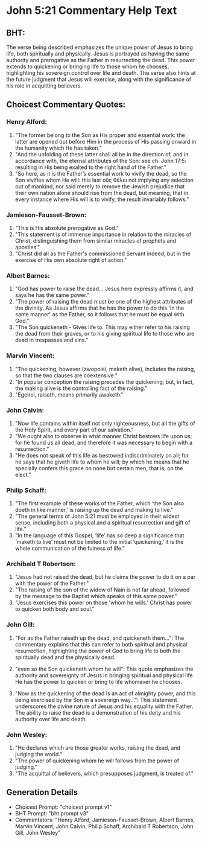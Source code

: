 # John 5:21 Commentary Help Text

## BHT:
The verse being described emphasizes the unique power of Jesus to bring life, both spiritually and physically. Jesus is portrayed as having the same authority and prerogative as the Father in resurrecting the dead. This power extends to quickening or bringing life to those whom he chooses, highlighting his sovereign control over life and death. The verse also hints at the future judgment that Jesus will exercise, along with the significance of his role in acquitting believers.

## Choicest Commentary Quotes:
### Henry Alford:
1. "The former belong to the Son as His proper and essential work: the latter are opened out before Him in the process of His passing onward in the humanity which He has taken."
2. "And the unfolding of these latter shall all be in the direction of, and in accordance with, the eternal attributes of the Son: see ch. John 17:5: resulting in His being exalted to the right hand of the Father."
3. "So here, as it is the Father’s essential work to vivify the dead, so the Son vivifies whom He will: this last οὓς θέλει not implying any selection out of mankind, nor said merely to remove the Jewish prejudice that their own nation alone should rise from the dead, but meaning, that in every instance where His will is to vivify, the result invariably follows."

### Jamieson-Fausset-Brown:
1. "This is His absolute prerogative as God."
2. "This statement is of immense importance in relation to the miracles of Christ, distinguishing them from similar miracles of prophets and apostles."
3. "Christ did all as the Father's commissioned Servant indeed, but in the exercise of His own absolute right of action."

### Albert Barnes:
1. "God has power to raise the dead... Jesus here expressly affirms it, and says he has the same power." 
2. "The power of raising the dead must be one of the highest attributes of the divinity. As Jesus affirms that he has the power to do this 'in the same manner' as the Father, so it follows that he must be equal with God." 
3. "The Son quickeneth - Gives life to. This may either refer to his raising the dead from their graves, or to his giving spiritual life to those who are dead in trespasses and sins."

### Marvin Vincent:
1. "The quickening, however (zwopoiei, maketh alive), includes the raising, so that the two clauses are coextensive."
2. "In popular conception the raising precedes the quickening; but, in fact, the making alive is the controlling fact of the raising."
3. "Egeirei, raiseth, means primarily awaketh."

### John Calvin:
1. "Now life contains within itself not only righteousness, but all the gifts of the Holy Spirit, and every part of our salvation."
2. "We ought also to observe in what manner Christ bestows life upon us; for he found us all dead, and therefore it was necessary to begin with a resurrection."
3. "He does not speak of this life as bestowed indiscriminately on all; for he says that he giveth life to whom he will; by which he means that he specially confers this grace on none but certain men, that is, on the elect."

### Philip Schaff:
1. "The first example of these works of the Father, which ‘the Son also doeth in like manner,’ is raising up the dead and making to live." 
2. "The general terms of John 5:21 must be employed in their widest sense, including both a physical and a spiritual resurrection and gift of life."
3. "In the language of this Gospel, ‘life’ has so deep a significance that ‘maketh to live’ must not be limited to the initial ‘quickening,’ it is the whole communication of the fulness of life."

### Archibald T Robertson:
1. "Jesus had not raised the dead, but he claims the power to do it on a par with the power of the Father."
2. "The raising of the son of the widow of Nain is not far ahead, followed by the message to the Baptist which speaks of this same power."
3. "Jesus exercises this power on those 'whom he wills.' Christ has power to quicken both body and soul."

### John Gill:
1. "For as the Father raiseth up the dead, and quickeneth them...": The commentary explains that this can refer to both spiritual and physical resurrection, highlighting the power of God to bring life to both the spiritually dead and the physically dead.

2. "even so the Son quickeneth whom he will": This quote emphasizes the authority and sovereignty of Jesus in bringing spiritual and physical life. He has the power to quicken or bring to life whomever he chooses.

3. "Now as the quickening of the dead is an act of almighty power, and this being exercised by the Son in a sovereign way...": This statement underscores the divine nature of Jesus and his equality with the Father. The ability to raise the dead is a demonstration of his deity and his authority over life and death.

### John Wesley:
1. "He declares which are those greater works, raising the dead, and judging the world."
2. "The power of quickening whom he will follows from the power of judging."
3. "The acquittal of believers, which presupposes judgment, is treated of."


## Generation Details
- Choicest Prompt: "choicest prompt v1"
- BHT Prompt: "bht prompt v3"
- Commentators: "Henry Alford, Jamieson-Fausset-Brown, Albert Barnes, Marvin Vincent, John Calvin, Philip Schaff, Archibald T Robertson, John Gill, John Wesley"
